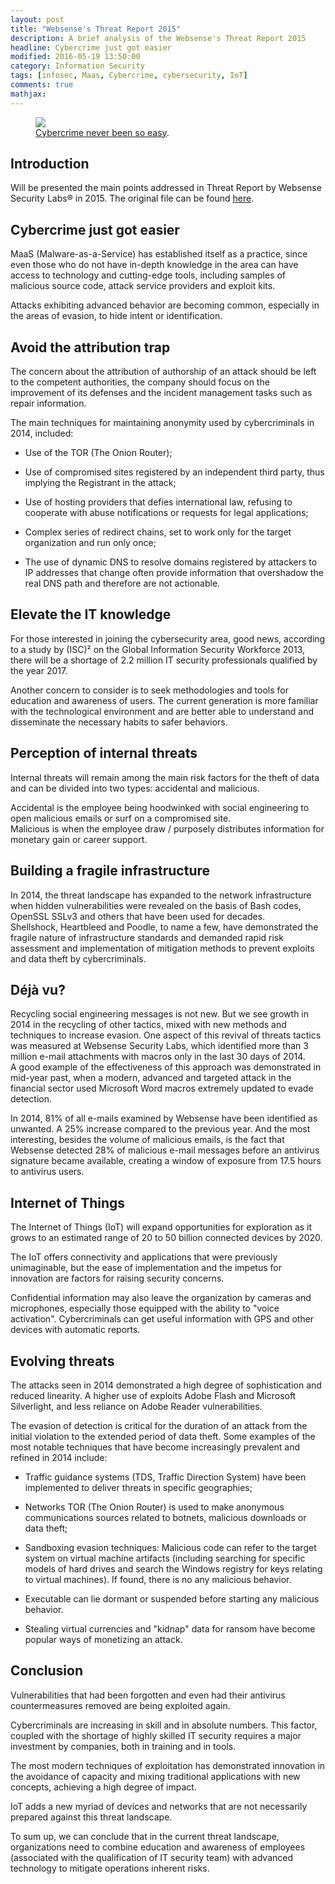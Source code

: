 ```yaml
---
layout: post
title: "Websense's Threat Report 2015"
description: A brief analysis of the Websense's Threat Report 2015
headline: Cybercrime just got easier
modified: 2016-05-19 13:50:00
category: Information Security
tags: [infosec, Maas, Cybercrime, cybersecurity, IoT]
comments: true
mathjax:
---
```


<figure>
	<a href="http://www.myperfectclient.com/wp-content/uploads/2015/02/security-lock.jpg"><img src="http://www.myperfectclient.com/wp-content/uploads/2015/02/security-lock.jpg"></a>
	<figcaption><a href="http://rafaelmonteiro.github.io/" data-toggle="tooltip" title="Cybercrime never been so easy">Cybercrime never been so easy</a>.</figcaption>
</figure>

## Introduction

Will be presented the main points addressed in Threat Report by Websense Security Labs® in 2015. The original file can be found [here](https://www.websense.com/assets/reports/report-2015-threat-report-en.pdf "2015 Websense's Threat Report").

## Cybercrime just got easier

MaaS (Malware-as-a-Service) has established itself as a practice, since even those who do not have in-depth knowledge in the area can have access to technology and cutting-edge tools, including samples of malicious source code, attack service providers and exploit kits.

Attacks exhibiting advanced behavior are becoming common, especially in the areas of evasion, to hide intent or identification.

## Avoid the attribution trap

The concern about the attribution of authorship of an attack should be left to the competent authorities, the company should focus on the improvement of its defenses and the incident management tasks such as repair information.

The main techniques for maintaining anonymity used by cybercriminals in 2014, included:

- Use of the TOR (The Onion Router);

- Use of compromised sites registered by an independent third party, thus implying the Registrant in the attack;

- Use of hosting providers that defies international law, refusing to cooperate with abuse notifications or requests for legal applications;

- Complex series of redirect chains, set to work only for the target organization and run only once;

- The use of dynamic DNS to resolve domains registered by attackers to IP addresses that change often provide information that overshadow the real DNS path and therefore are not actionable.

## Elevate the IT knowledge

For those interested in joining the cybersecurity area, good news, according to a study by (ISC)² on the Global Information Security Workforce 2013, there will be a shortage of 2.2 million IT security professionals qualified by the year 2017.

Another concern to consider is to seek methodologies and tools for education and awareness of users. The current generation is more familiar with the technological environment and are better able to understand and disseminate the necessary habits to safer behaviors.

## Perception of internal threats

Internal threats will remain among the main risk factors for the theft of data and can be divided into two types: accidental and malicious.  

Accidental is the employee being hoodwinked with social engineering to open malicious emails or surf on a compromised site.  
Malicious is when the employee draw / purposely distributes information for monetary gain or career support.

## Building a fragile infrastructure

In 2014, the threat landscape has expanded to the network infrastructure when hidden vulnerabilities were revealed on the basis of Bash codes, OpenSSL SSLv3 and others that have been used for decades.  
Shellshock, Heartbleed and Poodle, to name a few, have demonstrated the fragile nature of infrastructure standards and demanded rapid risk assessment and implementation of mitigation methods to prevent exploits and data theft by cybercriminals.

## Déjà vu?

Recycling social engineering messages is not new. But we see growth in 2014 in the recycling of other tactics, mixed with new methods and techniques to increase evasion. One aspect of this revival of threats tactics was measured at Websense Security Labs, which identified more than 3 million e-mail attachments with macros only in the last 30 days of 2014.  
A good example of the effectiveness of this approach was demonstrated in mid-year past, when a modern, advanced and targeted attack in the financial sector used Microsoft Word macros extremely updated to evade detection.

In 2014, 81% of all e-mails examined by Websense have been identified as unwanted. A 25% increase compared to the previous year. And the most interesting, besides the volume of malicious emails, is the fact that Websense detected 28% of malicious e-mail messages before an antivirus signature became available, creating a window of exposure from 17.5 hours to antivirus users.

## Internet of Things

The Internet of Things (IoT) will expand opportunities for exploration as it grows to an estimated range of 20 to 50 billion connected devices by 2020.

The IoT offers connectivity and applications that were previously unimaginable, but the ease of implementation and the impetus for innovation are factors for raising security concerns.

Confidential information may also leave the organization by cameras and microphones, especially those equipped with the ability to "voice activation". Cybercriminals can get useful information with GPS and other devices with automatic reports.

## Evolving threats

The attacks seen in 2014 demonstrated a high degree of sophistication and reduced linearity. A higher use of exploits Adobe Flash and Microsoft Silverlight, and less reliance on Adobe Reader vulnerabilities.

The evasion of detection is critical for the duration of an attack from the initial violation to the extended period of data theft. Some examples of the most notable techniques that have become increasingly prevalent and refined in 2014 include:

- Traffic guidance systems (TDS, Traffic Direction System) have been implemented to deliver threats in specific geographies;

- Networks TOR (The Onion Router) is used to make anonymous communications sources related to botnets, malicious downloads or data theft;

- Sandboxing evasion techniques: Malicious code can refer to the target system on virtual machine artifacts (including searching for specific models of hard drives and search the Windows registry for keys relating to virtual machines). If found, there is no any malicious behavior.

- Executable can lie dormant or suspended before starting any malicious behavior.

- Stealing virtual currencies and "kidnap" data for ransom have become popular ways of monetizing an attack.

## Conclusion

Vulnerabilities that had been forgotten and even had their antivirus countermeasures removed are being exploited again.

Cybercriminals are increasing in skill and in absolute numbers. This factor, coupled with the shortage of highly skilled IT security requires a major investment by companies, both in training and in tools.

The most modern techniques of exploitation has demonstrated innovation in the avoidance of capacity and mixing traditional applications with new concepts, achieving a high degree of impact.

IoT adds a new myriad of devices and networks that are not necessarily prepared against this threat landscape.

To sum up, we can conclude that in the current threat landscape, organizations need to combine education and awareness of employees (associated with the qualification of IT security team) with advanced technology to mitigate operations inherent risks.
